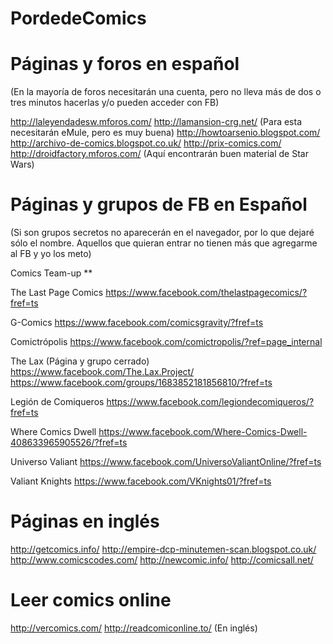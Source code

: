 # PordedeComics

# Páginas y foros en español

(En la mayoría de foros necesitarán una cuenta, pero no lleva más de dos o tres minutos hacerlas y/o pueden acceder con FB)

http://laleyendadesw.mforos.com/
http://lamansion-crg.net/ (Para esta necesitarán eMule, pero es muy buena)
http://howtoarsenio.blogspot.com/
http://archivo-de-comics.blogspot.co.uk/
http://prix-comics.com/
http://droidfactory.mforos.com/ (Aquí encontrarán buen material de Star Wars)

# Páginas y grupos de FB en Español

(Si son grupos secretos no aparecerán en el navegador, por lo que dejaré sólo el nombre. Aquellos que quieran entrar no tienen más que agregarme al FB y yo los meto)

Comics Team-up
**

The Last Page Comics
https://www.facebook.com/thelastpagecomics/?fref=ts

G-Comics
https://www.facebook.com/comicsgravity/?fref=ts

Comictrópolis
https://www.facebook.com/comictropolis/?ref=page_internal

The Lax (Página y grupo cerrado)
https://www.facebook.com/The.Lax.Project/
https://www.facebook.com/groups/1683852181856810/?fref=ts

Legión de Comiqueros
https://www.facebook.com/legiondecomiqueros/?fref=ts

Where Comics Dwell
https://www.facebook.com/Where-Comics-Dwell-408633965905526/?fref=ts

Universo Valiant
https://www.facebook.com/UniversoValiantOnline/?fref=ts

Valiant Knights
https://www.facebook.com/VKnights01/?fref=ts

# Páginas en inglés

http://getcomics.info/
http://empire-dcp-minutemen-scan.blogspot.co.uk/
http://www.comicscodes.com/
http://newcomic.info/
http://comicsall.net/

# Leer comics online

http://vercomics.com/
http://readcomiconline.to/ (En inglés)
